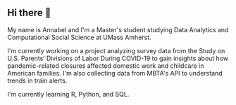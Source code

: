 ## Hi there 👋

My name is Annabel and I'm a Master's student studying Data Analytics and Computational Social Science at UMass Amherst. 

I'm currently working on a project analyzing survey data from the Study on U.S. Parents’ Divisions of Labor During COVID-19 to gain insights about how pandemic-related closures affected domestic work and childcare in American families. I'm also collecting data from MBTA's API to understand trends in train alerts. 

I'm currently learning R, Python, and SQL. 

<!--
**AMendum/AMendum** is a ✨ _special_ ✨ repository because its `README.md` (this file) appears on your GitHub profile.

Here are some ideas to get you started:

- 🔭 I’m currently working on ...
- 🌱 I’m currently learning ...
- 👯 I’m looking to collaborate on ...
- 🤔 I’m looking for help with ...
- 💬 Ask me about ...
- 📫 How to reach me: ...
- 😄 Pronouns: ...
- ⚡ Fun fact: ...
-->
